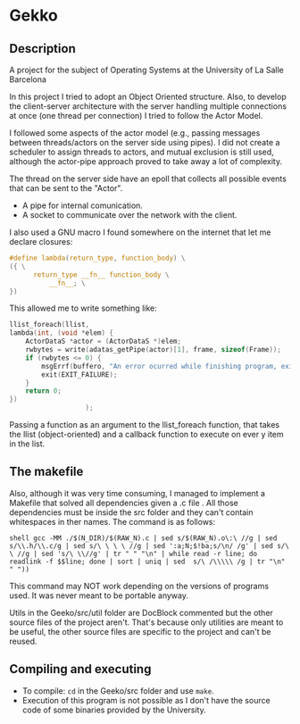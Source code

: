# Gekko

## Description

A project for the subject of Operating Systems at the University of La Salle Barcelona

In this project I tried to adopt an Object Oriented structure. Also, to develop the client-server architecture with the server handling multiple connections at once (one thread per connection) I tried to follow the Actor Model. 

I followed some aspects of the actor model (e.g., passing messages between threads/actors on the server side using pipes). I did not create a scheduler to assign threads to actors, and mutual exclusion is still used, although the actor-pipe approach proved to take away a lot of complexity.

The thread on the server side have an epoll that collects all possible events that can be sent to the "Actor".
* A pipe for internal comunication.
* A socket to communicate over the network with the client.

I also used a GNU macro I found somewhere on the internet that let me declare closures:
```c
#define lambda(return_type, function_body) \
({ \
      return_type __fn__ function_body \
          __fn__; \
})
```

This allowed me to write something like:
```c
llist_foreach(llist,
lambda(int, (void *elem) {
	ActorDataS *actor = (ActorDataS *)elem;
	rwbytes = write(adatas_getPipe(actor)[1], frame, sizeof(Frame));
	if (rwbytes <= 0) {
		msgErrf(buffero, "An error ocurred while finishing program, exiting now\n");
		exit(EXIT_FAILURE);
	}
	return 0;
})
			       );
```

Passing a function as an argument to the llist_foreach function, that takes the llist (object-oriented) and a callback function to execute on ever y item in the list.

## The makefile

Also, although it was very time consuming, I managed to implement a Makefile that solved all dependencies given a .c file . All those dependencies must be inside the src folder and they can't contain whitespaces in ther names. The command is as follows:
```
shell gcc -MM ./$(N_DIR)/$(RAW_N).c | sed s/$(RAW_N).o\:\ //g | sed  s/\\.h/\\.c/g | sed s/\ \ \ \ //g | sed ':a;N;$!ba;s/\n/ /g' | sed s/\ \ //g | sed 's/\ \\//g' | tr " " "\n" | while read -r line; do readlink -f $$line; done | sort | uniq | sed  s/\ /\\\\\ /g | tr "\n" " "))
```

This command may NOT work depending on the versions of programs used. It was never meant to be portable anyway.

Utils in the Geeko/src/util folder are DocBlock commented but the other source files of the project aren't. That's because only utilities are meant to be useful, the other source files are specific to the project and can't be reused.

## Compiling and executing

* To compile: ```cd``` in the Geeko/src folder and use ```make```.
* Execution of this program is not possible as I don't have the source code of some binaries provided by the University.

